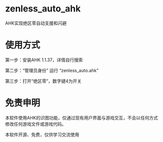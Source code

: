 # zenless_auto_ahk
AHK实现绝区零自动支援和闪避
# 使用方式
第一步：安装AHK 1.1.37，详情自行搜索

第二步：“管理员身份” 运行 “zenless_auto.ahk”

第三步：打开“绝区零”，数字键4为开关
# 免责申明
本软件使用AHK的识图功能，仅通过现有用户界面与游戏交互，不会以任何方式修改任何游戏文件或游戏代码。

本软件开源、免费，仅供学习交流使用
